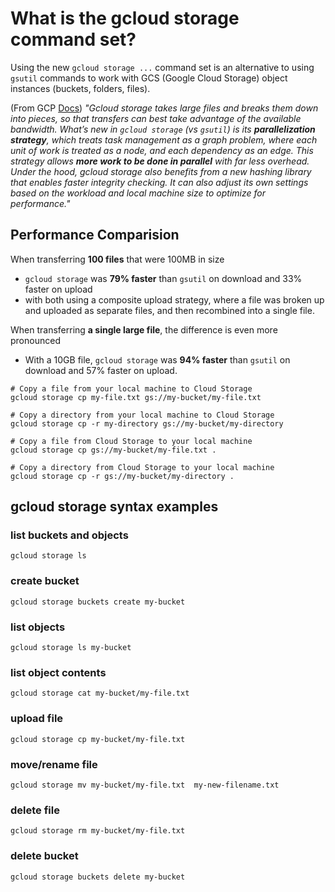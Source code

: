 # What is the gcloud storage command set?

Using the new `gcloud storage ...` command set is an alternative to using `gsutil` commands to work with GCS (Google Cloud Storage) object instances (buckets, folders, files).  

(From GCP [Docs](https://cloud.google.com/blog/products/storage-data-transfer/new-gcloud-storage-enables-super-fast-data-transfers)) *"Gcloud storage takes large files and breaks them down into pieces, so that transfers can best take advantage of the available bandwidth. What’s new in `gcloud storage` (vs `gsutil`) is its **parallelization strategy**, which treats task management as a graph problem, where each unit of work is treated as a node, and each dependency as an edge. This strategy allows **more work to be done in parallel** with far less overhead. Under the hood, gcloud storage also benefits from a new hashing library that enables faster integrity checking. It can also adjust its own settings based on the workload and local machine size to optimize for performance."* 

## Performance Comparision

When transferring **100 files** that were 100MB in size
- `gcloud storage` was **79% faster** than `gsutil` on download and 33% faster on upload
-  with both using a composite upload strategy, where a file was broken up and uploaded as separate files, and then recombined into a single file. 

When transferring **a single large file**, the difference is even more pronounced
- With a 10GB file, `gcloud storage` was **94% faster** than `gsutil` on download and 57% faster on upload.


```
# Copy a file from your local machine to Cloud Storage
gcloud storage cp my-file.txt gs://my-bucket/my-file.txt

# Copy a directory from your local machine to Cloud Storage
gcloud storage cp -r my-directory gs://my-bucket/my-directory

# Copy a file from Cloud Storage to your local machine
gcloud storage cp gs://my-bucket/my-file.txt .

# Copy a directory from Cloud Storage to your local machine
gcloud storage cp -r gs://my-bucket/my-directory .
```

## gcloud storage syntax examples

### list buckets and objects
`gcloud storage ls`

### create bucket
`gcloud storage buckets create my-bucket`

### list objects
`gcloud storage ls my-bucket`

### list object contents
`gcloud storage cat my-bucket/my-file.txt`

### upload file
`gcloud storage cp my-bucket/my-file.txt`

### move/rename file
`gcloud storage mv my-bucket/my-file.txt  my-new-filename.txt`

### delete file
`gcloud storage rm my-bucket/my-file.txt`

### delete bucket
`gcloud storage buckets delete my-bucket`
